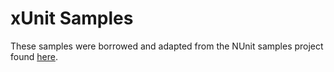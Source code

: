 # xUnit Samples

These samples were borrowed and adapted from the NUnit samples project found
[here](https://github.com/nunit/nunit-csharp-samples/tree/9cc4916fa2bb596ab7a41d95dee258c258c13fd5).
